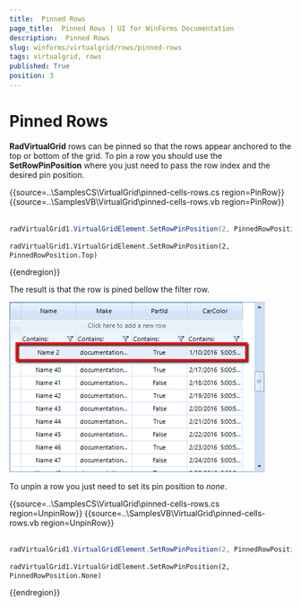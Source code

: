 ```yaml
---
title:  Pinned Rows
page_title:  Pinned Rows | UI for WinForms Documentation
description:  Pinned Rows
slug: winforms/virtualgrid/rows/pinned-rows
tags: virtualgrid, rows
published: True
position: 3
---
```



# Pinned Rows

__RadVirtualGrid__ rows can be pinned so that the rows appear anchored to the top or bottom of the grid. To pin a row you should use the __SetRowPinPosition__ where you just need to pass the row index and the desired pin position.

{{source=..\SamplesCS\VirtualGrid\pinned-cells-rows.cs region=PinRow}} 
{{source=..\SamplesVB\VirtualGrid\pinned-cells-rows.vb region=PinRow}}
````C#
            
radVirtualGrid1.VirtualGridElement.SetRowPinPosition(2, PinnedRowPosition.Top);

````
````VB.NET
radVirtualGrid1.VirtualGridElement.SetRowPinPosition(2, PinnedRowPosition.Top)

```` 

{{endregion}}


The result is that the row is pined bellow the filter row.

![virtualgrid-rows-pinned-row001](images/virtualgrid-rows-pinned-row001.png)

To unpin a row you just need to set its pin position to *none*.

{{source=..\SamplesCS\VirtualGrid\pinned-cells-rows.cs region=UnpinRow}} 
{{source=..\SamplesVB\VirtualGrid\pinned-cells-rows.vb region=UnpinRow}}
````C#
        
radVirtualGrid1.VirtualGridElement.SetRowPinPosition(2, PinnedRowPosition.None);

````
````VB.NET
radVirtualGrid1.VirtualGridElement.SetRowPinPosition(2, PinnedRowPosition.None)

```` 

{{endregion}}
   
   
